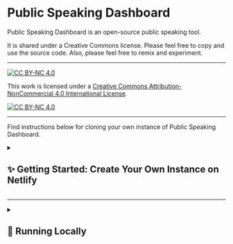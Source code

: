 # Public Speaking Dashboard
Public Speaking Dashboard is an open-source public speaking tool. 

It is shared under a Creative Commons license. Please feel free to copy and use the source code. Also, please feel free to remix and experiment. 

---
[![CC BY-NC 4.0][cc-by-nc-shield]][cc-by-nc]

This work is licensed under a
[Creative Commons Attribution-NonCommercial 4.0 International License][cc-by-nc].

[![CC BY-NC 4.0][cc-by-nc-image]][cc-by-nc]

[cc-by-nc]: https://creativecommons.org/licenses/by-nc/4.0/
[cc-by-nc-image]: https://licensebuttons.net/l/by-nc/4.0/88x31.png
[cc-by-nc-shield]: https://img.shields.io/badge/License-CC%20BY--NC%204.0-lightgrey.svg
---

Find instructions below for cloning your own instance of Public Speaking Dashboard. 


<details>
<summary><h2>✨ Getting Started: Create Your Own Instance on Netlify</h2></summary>

This guide will walk you through the steps for setting up your own instance of Public Speaking Dashboard on Netlify.

### 1. **Create a Mistral AI Account**

- **Create an account:** [Mistral AI](https://mistral.ai/)
- This will be the AI "back end" of your application.
- **Generate a Mistral AI API Key:** [Instructions](https://docs.mistral.ai/getting-started/quickstart/#account-setup) 
- Store this key in a safe place.
- **Important Note:** Mistral is a "pay as you go" service, meaning that everytime a user runs the app, it will result in a charge to your Mistral account. Share the link only with intended audiences. 

### 2. **(Optional) Create a DeepGram Account**

- **Create an account:** [DeepGram](https://deepgram.com/)
- This is for voice transcription on Android mobile devices (transcription will not work on Android without this service)
- **Generate a DeepGram API Key:** [Instructions](https://developers.deepgram.com/docs/create-additional-api-keys)
- Store this key in a safe place.
- **Important Note:** The way that Public Speaking Dashboard is configured, this API key is exposed to whoever has access to the the App when it is deployed on Netlify. The DeepGram service is free, but, even so, share the link only with intended audiences. 

### 3. **GitHub Account**

- **Create an account:** [GitHub](https://github.com/)
- This gives you access to the Public Speaking Dashboard source code.

### 4. **Fork the Repository**

- While logged into GitHub, navigate to the publicspeakingDB/psd repository.
- Click "Fork" to create your copy.

### 5. **Netlify Account**

- **Create an account:** [Netlify](https://www.netlify.com/)
- This will host your application.

### 6. **Deploy on Netlify**

1. Go to your GitHub dashboard.
2. Click "Add new site" and select "Import an existing project."
3. Choose "GitHub" and select your forked "/psd" repository.
4. Name your site and leave other settings as default.
5. Under "Add environment variables", add the following (use your actual keys):
VUE_APP_ROOT_API2=yourMistralAPIKeyCode
VUE_APP_ROOT_API3=yourDeepGramAPIKeyCode
6. Click "Deploy" and then go to "Site configuration".
7. In "Build & deploy", go to "Dependency management" and select "Node 16.x".
8. Save and go to "Deploys", then click "Clear cache and deploy site".
9. After a few minutes, your dashboard will be live at a URL like: yourreallygreatsite.netlify.app.

**🎉 Congratulations!** 

</details>

---


<details>
<summary><h2>🚀 Running Locally</h2></summary>

This app is built with Vue.js and requires Node.js 16.

1. **Create a `.env` File**

In the app's root directory, create a `.env` file with:
VUE_APP_ROOT_API2=yourMistralAPIKey
VUE_APP_ROOT_API3=yourDeepGramAPIKey
2. **Project Setup**
```npm install
3. **Development**
npm run serve
4. **Production**
npm run build
5. **Linting**
npm run lint

For configuration details: Vue CLI Configuration

</details>

# [Attribution Credits and Dependencies for Public Speaking Dashboard](https://raw.githubusercontent.com/PublicSpeakingDB/PSD/main/package-lock.json)
